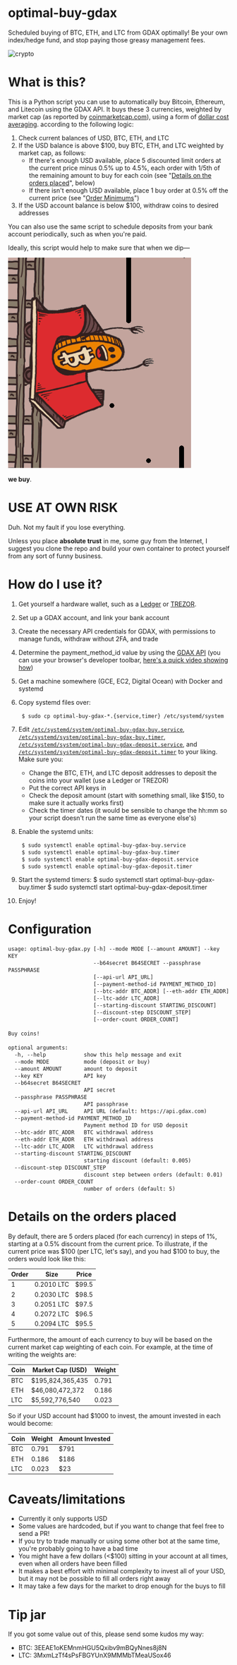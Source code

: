 # optimal-buy-gdax

Scheduled buying of BTC, ETH, and LTC from GDAX optimally! Be your own index/hedge fund, and stop paying those greasy management fees.

![crypto](crypto.gif)

# What is this?

This is a Python script you can use to automatically buy Bitcoin, Ethereum,
and Litecoin using the GDAX API. It buys these 3 currencies, weighted by market
cap (as reported by [coinmarketcap.com](https://coinmarketcap.com/)), using a form of [dollar cost averaging](https://www.bogleheads.org/wiki/Dollar_cost_averaging). according
to the following logic:

1. Check current balances of USD, BTC, ETH, and LTC
1. If the USD balance is above $100, buy BTC, ETH, and LTC weighted by market cap, as follows:
    * If there's enough USD available, place 5 discounted limit orders at the current price
    minus 0.5% up to 4.5%, each order with 1/5th of the remaining amount to buy for each coin
    (see "[Details on the orders placed](#details-on-the-orders-placed)", below)
    * If there isn't enough USD available, place 1 buy order at 0.5% off the current price (see "[Order Minimums](https://support.gdax.com/customer/portal/articles/2725970-trading-rules)")
1. If the USD account balance is below $100, withdraw coins to desired addresses

You can also use the same script to schedule deposits from your bank account
periodically, such as when you're paid.

Ideally, this script would help to make sure that when we dip—

![dip](buy-the-dip.gif)

**we buy**.

# USE AT OWN RISK

Duh. Not my fault if you lose everything.

Unless you place **absolute trust** in me, some guy from the Internet, I suggest you clone the repo and build your own container to protect yourself from any sort of funny business.

# How do I use it?

1. Get yourself a hardware wallet, such as a [Ledger](https://www.ledgerwallet.com/) or [TREZOR](https://trezor.io/).
1. Set up a GDAX account, and link your bank account
1. Create the necessary API credentials for GDAX, with permissions to
manage funds, withdraw without 2FA, and trade
1. Determine the payment_method_id value by using the [GDAX API](https://docs.gdax.com/#payment-methods) (you can use your browser's developer toolbar, [here's a quick video showing how](https://youtu.be/NmSEBGbn7Mc))
1. Get a machine somewhere (GCE, EC2, Digital Ocean) with Docker and systemd
1. Copy systemd files over:

        $ sudo cp optimal-buy-gdax-*.{service,timer} /etc/systemd/system
1. Edit [`/etc/systemd/system/optimal-buy-gdax-buy.service`](optimal-buy-gdax-buy.service),
[`/etc/systemd/system/optimal-buy-gdax-buy.timer`](optimal-buy-gdax-buy.timer),
[`/etc/systemd/system/optimal-buy-gdax-deposit.service`](optimal-buy-gdax-deposit.service), and
[`/etc/systemd/system/optimal-buy-gdax-deposit.timer`](optimal-buy-gdax-deposit.timer) to your liking. Make sure you:

    * Change the BTC, ETH, and LTC deposit addresses to deposit the coins into your wallet (use a Ledger or TREZOR)
    * Put the correct API keys in
    * Check the deposit amount (start with something small, like $150, to make sure it actually works first)
    * Check the timer dates (it would be sensible to change the hh:mm so your script doesn't run the same time as everyone else's)

1. Enable the systemd units:

        $ sudo systemctl enable optimal-buy-gdax-buy.service
        $ sudo systemctl enable optimal-buy-gdax-buy.timer
        $ sudo systemctl enable optimal-buy-gdax-deposit.service
        $ sudo systemctl enable optimal-buy-gdax-deposit.timer

1. Start the systemd timers:
        $ sudo systemctl start optimal-buy-gdax-buy.timer
        $ sudo systemctl start optimal-buy-gdax-deposit.timer

1. Enjoy!

# Configuration

    usage: optimal-buy-gdax.py [-h] --mode MODE [--amount AMOUNT] --key KEY
                               --b64secret B64SECRET --passphrase PASSPHRASE
                               [--api-url API_URL]
                               [--payment-method-id PAYMENT_METHOD_ID]
                               [--btc-addr BTC_ADDR] [--eth-addr ETH_ADDR]
                               [--ltc-addr LTC_ADDR]
                               [--starting-discount STARTING_DISCOUNT]
                               [--discount-step DISCOUNT_STEP]
                               [--order-count ORDER_COUNT]

    Buy coins!

    optional arguments:
      -h, --help            show this help message and exit
      --mode MODE           mode (deposit or buy)
      --amount AMOUNT       amount to deposit
      --key KEY             API key
      --b64secret B64SECRET
                            API secret
      --passphrase PASSPHRASE
                            API passphrase
      --api-url API_URL     API URL (default: https://api.gdax.com)
      --payment-method-id PAYMENT_METHOD_ID
                            Payment method ID for USD deposit
      --btc-addr BTC_ADDR   BTC withdrawal address
      --eth-addr ETH_ADDR   ETH withdrawal address
      --ltc-addr LTC_ADDR   LTC withdrawal address
      --starting-discount STARTING_DISCOUNT
                            starting discount (default: 0.005)
      --discount-step DISCOUNT_STEP
                            discount step between orders (default: 0.01)
      --order-count ORDER_COUNT
                            number of orders (default: 5)


# Details on the orders placed

By default, there are 5 orders placed (for each currency) in steps of 1%,
starting at a 0.5% discount from the current price. To illustrate, if the
current price was $100 (per LTC, let's say), and you had $100 to buy,
the orders would look like this:

Order | Size      | Price
------|-----------|------
1 | 0.2010 LTC | $99.5
2 | 0.2030 LTC | $98.5
3 | 0.2051 LTC | $97.5
4 | 0.2072 LTC | $96.5
5 | 0.2094 LTC | $95.5

Furthermore, the amount of each currency to buy will be based on the current
market cap weighting of each coin. For example, at the time of writing the
weights are:

Coin | Market Cap (USD) | Weight
-----|------------------|-------
BTC | $195,824,365,435 | 0.791
ETH | $46,080,472,372	| 0.186
LTC | $5,592,776,540 | 0.023

So if your USD account had $1000 to invest, the amount invested in each would
become:

Coin | Weight | Amount Invested
-----|--------|----------------
BTC | 0.791 | $791
ETH | 0.186 | $186
LTC | 0.023 | $23

# Caveats/limitations

* Currently it only supports USD
* Some values are hardcoded, but if you want to change that feel free to send a
PR!
* If you try to trade manually or using some other bot at the same time,
you're probably going to have a bad time
* You might have a few dollars (<$100) sitting in your account at all times,
even when all orders have been filled
* It makes a best effort with minimal complexity to invest all of your USD,
but it may not be possible to fill all orders right away
* It may take a few days for the market to drop enough for the buys to fill

# Tip jar

If you got some value out of this, please send some kudos my way:

* BTC: 3EEAE1oKEMnmHGU5Qxibv9mBQyNnes8j8N
* LTC: 3MxmLzTf4sPsFBGYUnX9MMMbTMeaUSox46
